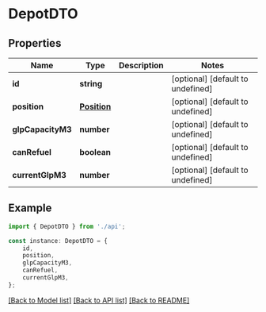 # DepotDTO


## Properties

Name | Type | Description | Notes
------------ | ------------- | ------------- | -------------
**id** | **string** |  | [optional] [default to undefined]
**position** | [**Position**](Position.md) |  | [optional] [default to undefined]
**glpCapacityM3** | **number** |  | [optional] [default to undefined]
**canRefuel** | **boolean** |  | [optional] [default to undefined]
**currentGlpM3** | **number** |  | [optional] [default to undefined]

## Example

```typescript
import { DepotDTO } from './api';

const instance: DepotDTO = {
    id,
    position,
    glpCapacityM3,
    canRefuel,
    currentGlpM3,
};
```

[[Back to Model list]](../README.md#documentation-for-models) [[Back to API list]](../README.md#documentation-for-api-endpoints) [[Back to README]](../README.md)
